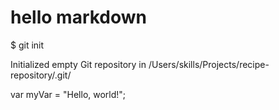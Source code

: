 # hello markdown
$ git init

Initialized empty Git repository in /Users/skills/Projects/recipe-repository/.git/

var myVar = "Hello, world!";
